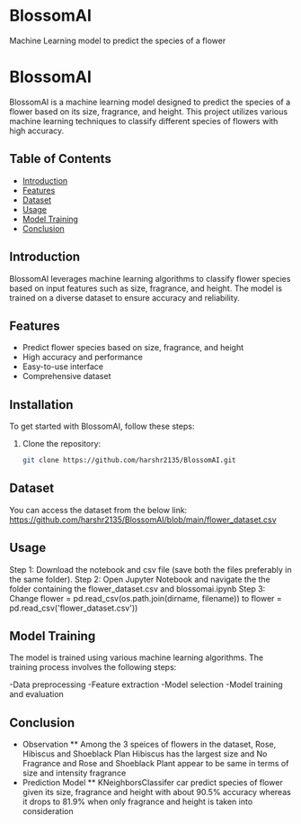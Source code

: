 # BlossomAI
Machine Learning model to predict the species of a flower
# BlossomAI

BlossomAI is a machine learning model designed to predict the species of a flower based on its size, fragrance, and height. This project utilizes various machine learning techniques to classify different species of flowers with high accuracy.

## Table of Contents
- [Introduction](#introduction)
- [Features](#features)
- [Dataset](#dataset)
- [Usage](#Usage)
- [Model Training](#model-training)
- [Conclusion](#Conclusion)


## Introduction
BlossomAI leverages machine learning algorithms to classify flower species based on input features such as size, fragrance, and height. The model is trained on a diverse dataset to ensure accuracy and reliability.

## Features
- Predict flower species based on size, fragrance, and height
- High accuracy and performance
- Easy-to-use interface
- Comprehensive dataset

## Installation
To get started with BlossomAI, follow these steps:

1. Clone the repository:
   ```bash
   git clone https://github.com/harshr2135/BlossomAI.git


## Dataset
You can access the dataset from the below link:
https://github.com/harshr2135/BlossomAI/blob/main/flower_dataset.csv

## Usage
Step 1: Download the notebook and csv file (save both the files preferably in the same folder).
Step 2: Open Jupyter Notebook and navigate the the folder containing the flower_dataset.csv and blossomai.ipynb
Step 3: Change 
         flower = pd.read_csv(os.path.join(dirname, filename)) 
         to
         flower = pd.read_csv('flower_dataset.csv'))

## Model Training
The model is trained using various machine learning algorithms. The training process involves the following steps:

-Data preprocessing
-Feature extraction
-Model selection
-Model training and evaluation

## Conclusion
* Observation
       ** Among the 3 speices of flowers in the dataset, Rose, Hibiscus and Shoeblack Plan Hibiscus has the largest size and No Fragrance and Rose and Shoeblack Plant appear to be same in terms of size and intensity fragrance
* Prediction Model
        ** KNeighborsClassifer car predict species of flower given its size, fragrance and height with about 90.5% accuracy whereas it drops to 81.9% when only fragrance and height is taken into consideration


